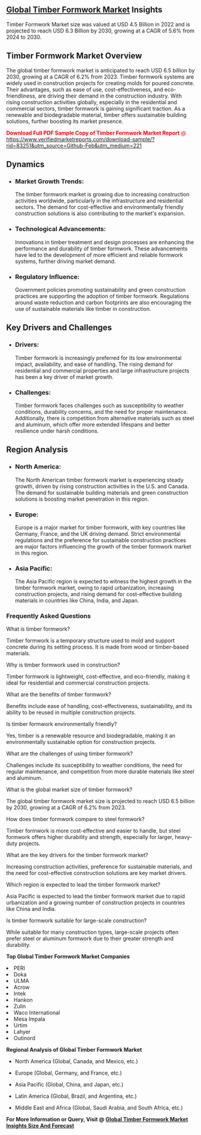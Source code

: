 <h2><a href="https://www.verifiedmarketreports.com/download-sample/?rid=83251&amp;utm_source=Github&amp;utm_medium=221" target="_blank">Global Timber Formwork Market</a> Insights</h2><p>Timber Formwork Market size was valued at USD 4.5 Billion in 2022 and is projected to reach USD 6.3 Billion by 2030, growing at a CAGR of 5.6% from 2024 to 2030.</p><p><h2>Timber Formwork Market Overview</h2> <p>The global timber formwork market is anticipated to reach USD 6.5 billion by 2030, growing at a CAGR of 6.2% from 2023. Timber formwork systems are widely used in construction projects for creating molds for poured concrete. Their advantages, such as ease of use, cost-effectiveness, and eco-friendliness, are driving their demand in the construction industry. With rising construction activities globally, especially in the residential and commercial sectors, timber formwork is gaining significant traction. As a renewable and biodegradable material, timber offers sustainable building solutions, further boosting its market presence.</p> <p><p><span class=""><span style="color: #ff0000;"><strong>Download Full PDF Sample Copy of Timber Formwork Market Report</strong> @ </span><a href="https://www.verifiedmarketreports.com/download-sample/?rid=83251&amp;utm_source=Github-Feb&amp;utm_medium=221" target="_blank">https://www.verifiedmarketreports.com/download-sample/?rid=83251&amp;utm_source=Github-Feb&amp;utm_medium=221</a></span></p></p> <h2>Dynamics</h2> <ul> <li><h3>Market Growth Trends:</h3> The timber formwork market is growing due to increasing construction activities worldwide, particularly in the infrastructure and residential sectors. The demand for cost-effective and environmentally friendly construction solutions is also contributing to the market's expansion.</li> <li><h3>Technological Advancements:</h3> Innovations in timber treatment and design processes are enhancing the performance and durability of timber formwork. These advancements have led to the development of more efficient and reliable formwork systems, further driving market demand.</li> <li><h3>Regulatory Influence:</h3> Government policies promoting sustainability and green construction practices are supporting the adoption of timber formwork. Regulations around waste reduction and carbon footprints are also encouraging the use of sustainable materials like timber in construction.</li> </ul> <h2>Key Drivers and Challenges</h2> <ul> <li><h3>Drivers:</h3> Timber formwork is increasingly preferred for its low environmental impact, availability, and ease of handling. The rising demand for residential and commercial properties and large infrastructure projects has been a key driver of market growth.</li> <li><h3>Challenges:</h3> Timber formwork faces challenges such as susceptibility to weather conditions, durability concerns, and the need for proper maintenance. Additionally, there is competition from alternative materials such as steel and aluminum, which offer more extended lifespans and better resilience under harsh conditions.</li> </ul> <h2>Region Analysis</h2> <ul> <li><h3>North America:</h3> The North American timber formwork market is experiencing steady growth, driven by rising construction activities in the U.S. and Canada. The demand for sustainable building materials and green construction solutions is boosting market penetration in this region.</li> <li><h3>Europe:</h3> Europe is a major market for timber formwork, with key countries like Germany, France, and the UK driving demand. Strict environmental regulations and the preference for sustainable construction practices are major factors influencing the growth of the timber formwork market in this region.</li> <li><h3>Asia Pacific:</h3> The Asia Pacific region is expected to witness the highest growth in the timber formwork market, owing to rapid urbanization, increasing construction projects, and rising demand for cost-effective building materials in countries like China, India, and Japan.</li> </ul> <h3>Frequently Asked Questions</h3> <p>What is timber formwork?</p> <p>Timber formwork is a temporary structure used to mold and support concrete during its setting process. It is made from wood or timber-based materials.</p> <p>Why is timber formwork used in construction?</p> <p>Timber formwork is lightweight, cost-effective, and eco-friendly, making it ideal for residential and commercial construction projects.</p> <p>What are the benefits of timber formwork?</p> <p>Benefits include ease of handling, cost-effectiveness, sustainability, and its ability to be reused in multiple construction projects.</p> <p>Is timber formwork environmentally friendly?</p> <p>Yes, timber is a renewable resource and biodegradable, making it an environmentally sustainable option for construction projects.</p> <p>What are the challenges of using timber formwork?</p> <p>Challenges include its susceptibility to weather conditions, the need for regular maintenance, and competition from more durable materials like steel and aluminum.</p> <p>What is the global market size of timber formwork?</p> <p>The global timber formwork market size is projected to reach USD 6.5 billion by 2030, growing at a CAGR of 6.2% from 2023.</p> <p>How does timber formwork compare to steel formwork?</p> <p>Timber formwork is more cost-effective and easier to handle, but steel formwork offers higher durability and strength, especially for larger, heavy-duty projects.</p> <p>What are the key drivers for the timber formwork market?</p> <p>Increasing construction activities, preference for sustainable materials, and the need for cost-effective construction solutions are key market drivers.</p> <p>Which region is expected to lead the timber formwork market?</p> <p>Asia Pacific is expected to lead the timber formwork market due to rapid urbanization and a growing number of construction projects in countries like China and India.</p> <p>Is timber formwork suitable for large-scale construction?</p> <p>While suitable for many construction types, large-scale projects often prefer steel or aluminum formwork due to their greater strength and durability.</p> </p><p><strong>Top Global Timber Formwork Market Companies</strong></p><div data-test-id=""><p><li>PERI</li><li> Doka</li><li> ULMA</li><li> Acrow</li><li> Intek</li><li> Hankon</li><li> Zulin</li><li> Waco International</li><li> Mesa Impala</li><li> Urtim</li><li> Lahyer</li><li> Outinord</li></p><div><strong>Regional Analysis of&nbsp;Global Timber Formwork Market</strong></div><ul><li dir="ltr"><p dir="ltr">North America&nbsp;(Global, Canada, and Mexico, etc.)</p></li><li dir="ltr"><p dir="ltr">Europe (Global, Germany, and France, etc.)</p></li><li dir="ltr"><p dir="ltr">Asia Pacific&nbsp;(Global, China, and Japan, etc.)</p></li><li dir="ltr"><p dir="ltr">Latin America&nbsp;(Global, Brazil, and Argentina, etc.)</p></li><li dir="ltr">Middle East and Africa&nbsp;(Global, Saudi Arabia, and South Africa, etc.)</li></ul><p><strong>For More Information or Query, Visit @&nbsp;</strong><strong><a href="https://www.verifiedmarketreports.com/product/global-timber-formwork-market-growth-2019-2024/?utm_source=Github&amp;utm_medium=221" target="_blank">Global Timber Formwork Market Insights Size And Forecast</a></strong></p></div>
